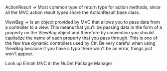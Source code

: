 ActionResult -> Most common type of return type for action methods, since all the MVC action result types share the ActionResult base class.

ViewBag -> Is an object provided by MVC that allows you to pass data from a controller to a view. This means that you'll be passing data in the form of a property on the ViewBag object and therefore by convention you should capitalize the name of each property that you pass through.
	This is one of the few true dynamic controllers used by C#.
	Be very careful when using ViewBag because if you have a typo there won't be an error, things just won't appear.
	
Look up Elmah.MVC in the NuGet Package Manager